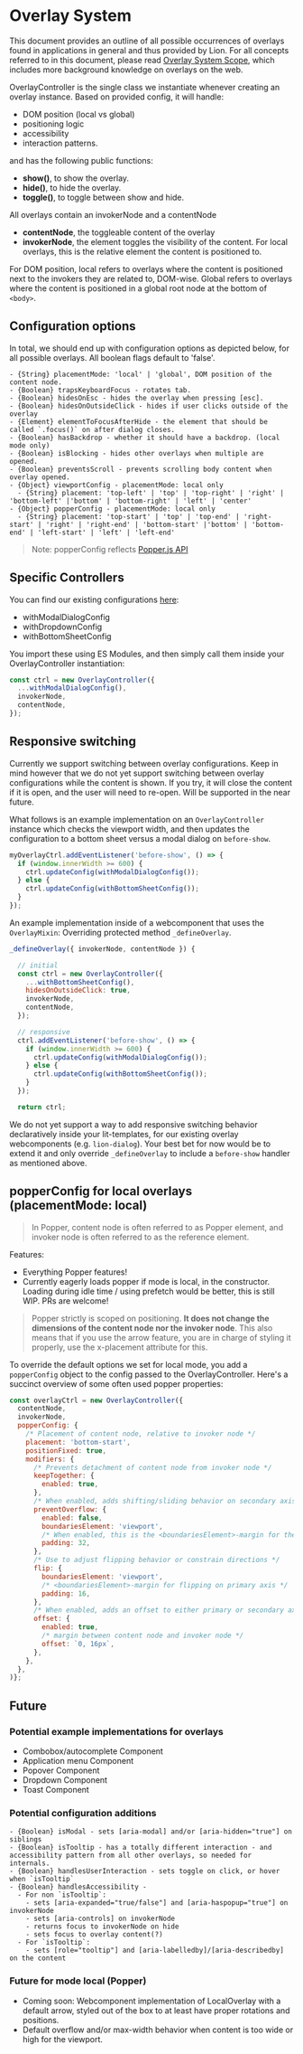 # Overlay System

This document provides an outline of all possible occurrences of overlays found in applications in general and thus provided by Lion. For all concepts referred to in this document, please read [Overlay System Scope](./OverlaySystemScope.md), which includes more background knowledge on overlays on the web.

OverlayController is the single class we instantiate whenever creating an overlay instance.
Based on provided config, it will handle:

- DOM position (local vs global)
- positioning logic
- accessibility
- interaction patterns.

and has the following public functions:

- **show()**, to show the overlay.
- **hide()**, to hide the overlay.
- **toggle()**, to toggle between show and hide.

All overlays contain an invokerNode and a contentNode

- **contentNode**, the toggleable content of the overlay
- **invokerNode**, the element toggles the visibility of the content. For local overlays, this is the relative element the content is positioned to.

For DOM position, local refers to overlays where the content is positioned next to the invokers they are related to, DOM-wise.
Global refers to overlays where the content is positioned in a global root node at the bottom of `<body>`.

## Configuration options

In total, we should end up with configuration options as depicted below, for all possible overlays.
All boolean flags default to 'false'.

```text
- {String} placementMode: 'local' | 'global', DOM position of the content node.
- {Boolean} trapsKeyboardFocus - rotates tab.
- {Boolean} hidesOnEsc - hides the overlay when pressing [esc].
- {Boolean} hidesOnOutsideClick - hides if user clicks outside of the overlay
- {Element} elementToFocusAfterHide - the element that should be called `.focus()` on after dialog closes.
- {Boolean} hasBackdrop - whether it should have a backdrop. (local mode only)
- {Boolean} isBlocking - hides other overlays when multiple are opened.
- {Boolean} preventsScroll - prevents scrolling body content when overlay opened.
- {Object} viewportConfig - placementMode: local only
  - {String} placement: 'top-left' | 'top' | 'top-right' | 'right' | 'bottom-left' |'bottom' | 'bottom-right' | 'left' | 'center'
- {Object} popperConfig - placementMode: local only
  - {String} placement: 'top-start' | 'top' | 'top-end' | 'right-start' | 'right' | 'right-end' | 'bottom-start' |'bottom' | 'bottom-end' | 'left-start' | 'left' | 'left-end'
```

> Note: popperConfig reflects [Popper.js API](https://popper.js.org/popper-documentation.html)

## Specific Controllers

You can find our existing configurations [here](../src/configurations):

- withModalDialogConfig
- withDropdownConfig
- withBottomSheetConfig

You import these using ES Modules, and then simply call them inside your OverlayController instantiation:

```js
const ctrl = new OverlayController({
  ...withModalDialogConfig(),
  invokerNode,
  contentNode,
});
```

## Responsive switching

Currently we support switching between overlay configurations. Keep in mind however that we do not yet support switching between overlay configurations while the content is shown. If you try, it will close the content if it is open, and the user will need to re-open. Will be supported in the near future.

What follows is an example implementation on an `OverlayController` instance which checks the viewport width, and then updates the configuration to a bottom sheet versus a modal dialog on `before-show`.

```js
myOverlayCtrl.addEventListener('before-show', () => {
  if (window.innerWidth >= 600) {
    ctrl.updateConfig(withModalDialogConfig());
  } else {
    ctrl.updateConfig(withBottomSheetConfig());
  }
});
```

An example implementation inside of a webcomponent that uses the `OverlayMixin`:
Overriding protected method `_defineOverlay`.

```js
_defineOverlay({ invokerNode, contentNode }) {

  // initial
  const ctrl = new OverlayController({
    ...withBottomSheetConfig(),
    hidesOnOutsideClick: true,
    invokerNode,
    contentNode,
  });

  // responsive
  ctrl.addEventListener('before-show', () => {
    if (window.innerWidth >= 600) {
      ctrl.updateConfig(withModalDialogConfig());
    } else {
      ctrl.updateConfig(withBottomSheetConfig());
    }
  });

  return ctrl;
```

We do not yet support a way to add responsive switching behavior declaratively inside your lit-templates, for our existing overlay webcomponents (e.g. `lion-dialog`). Your best bet for now would be to extend it and only override `_defineOverlay` to include a `before-show` handler as mentioned above.

## popperConfig for local overlays (placementMode: local)

> In Popper, content node is often referred to as Popper element, and invoker node is often referred to as the reference element.

Features:

- Everything Popper features!
- Currently eagerly loads popper if mode is local, in the constructor. Loading during idle time / using prefetch would be better, this is still WIP. PRs are welcome!

> Popper strictly is scoped on positioning. **It does not change the dimensions of the content node nor the invoker node**. This also means that if you use the arrow feature, you are in charge of styling it properly, use the x-placement attribute for this.

To override the default options we set for local mode, you add a `popperConfig` object to the config passed to the OverlayController.
Here's a succinct overview of some often used popper properties:

```js
const overlayCtrl = new OverlayController({
  contentNode,
  invokerNode,
  popperConfig: {
    /* Placement of content node, relative to invoker node */
    placement: 'bottom-start',
    positionFixed: true,
    modifiers: {
      /* Prevents detachment of content node from invoker node */
      keepTogether: {
        enabled: true,
      },
      /* When enabled, adds shifting/sliding behavior on secondary axis */
      preventOverflow: {
        enabled: false,
        boundariesElement: 'viewport',
        /* When enabled, this is the <boundariesElement>-margin for the secondary axis */
        padding: 32,
      },
      /* Use to adjust flipping behavior or constrain directions */
      flip: {
        boundariesElement: 'viewport',
        /* <boundariesElement>-margin for flipping on primary axis */
        padding: 16,
      },
      /* When enabled, adds an offset to either primary or secondary axis */
      offset: {
        enabled: true,
        /* margin between content node and invoker node */
        offset: `0, 16px`,
      },
    },
  },
)};
```

## Future

### Potential example implementations for overlays

- Combobox/autocomplete Component
- Application menu Component
- Popover Component
- Dropdown Component
- Toast Component

### Potential configuration additions

```text
- {Boolean} isModal - sets [aria-modal] and/or [aria-hidden="true"] on siblings
- {Boolean} isTooltip - has a totally different interaction - and accessibility pattern from all other overlays, so needed for internals.
- {Boolean} handlesUserInteraction - sets toggle on click, or hover when `isTooltip`
- {Boolean} handlesAccessibility -
  - For non `isTooltip`:
    - sets [aria-expanded="true/false"] and [aria-haspopup="true"] on invokerNode
    - sets [aria-controls] on invokerNode
    - returns focus to invokerNode on hide
    - sets focus to overlay content(?)
  - For `isTooltip`:
    - sets [role="tooltip"] and [aria-labelledby]/[aria-describedby] on the content
```

### Future for mode local (Popper)

- Coming soon: Webcomponent implementation of LocalOverlay with a default arrow, styled out of the box to at least have proper rotations and positions.
- Default overflow and/or max-width behavior when content is too wide or high for the viewport.
